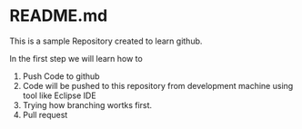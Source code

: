 # README.md

This is a sample Repository created to learn github.

In the first step we will learn how to
1. Push Code to github
2. Code will be pushed to this repository from development machine using tool like Eclipse IDE
3. Trying how branching wortks first.
4. Pull request
